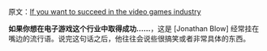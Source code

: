 原文：[If you want to succeed in the video games industry](https://wiki.issarice.com/wiki/If_you_want_to_succeed_in_the_video_games_industry)

**如果你想在电子游戏这个行业中取得成功……**，这是 [Jonathan Blow] 经常挂在嘴边的流行语。说完这句话之后，他往往会说些很搞笑或者非常具体的东西。